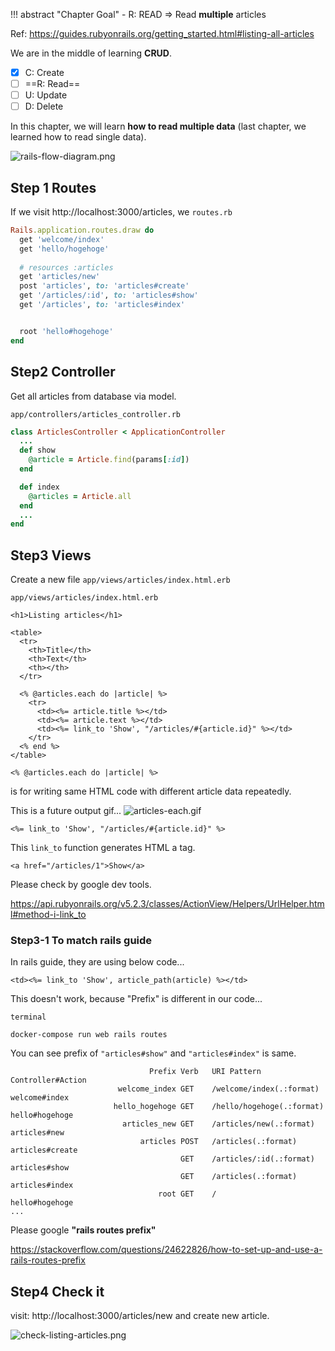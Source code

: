 !!! abstract "Chapter Goal"
    - R: READ => Read **multiple** articles

Ref: https://guides.rubyonrails.org/getting_started.html#listing-all-articles

We are in the middle of learning **CRUD**.

* [x] C: Create
* [ ] ==R: Read==
* [ ] U: Update
* [ ] D: Delete

In this chapter, we will learn **how to read multiple data** (last chapter, we learned how to read single data).

![rails-flow-diagram.png](https://coderhackers-1304676641.cos.ap-tokyo.myqcloud.com/the-complete-webdev-with-rails-2020/rails-guide-basics/rails-flow-diagram.png)

## Step 1 Routes
If we visit http://localhost:3000/articles, we 
`routes.rb`
```ruby hl_lines="9"
Rails.application.routes.draw do
  get 'welcome/index'
  get 'hello/hogehoge'
  
  # resources :articles
  get 'articles/new'
  post 'articles', to: 'articles#create'
  get '/articles/:id', to: 'articles#show'
  get '/articles', to: 'articles#index'


  root 'hello#hogehoge'
end
```

## Step2 Controller
Get all articles from database via model.

`app/controllers/articles_controller.rb`
```ruby hl_lines="7 8 9"
class ArticlesController < ApplicationController
  ...
  def show
    @article = Article.find(params[:id])
  end

  def index
    @articles = Article.all
  end
  ...
end
```

## Step3 Views
Create a new file `app/views/articles/index.html.erb`

`app/views/articles/index.html.erb`
```erb
<h1>Listing articles</h1>
 
<table>
  <tr>
    <th>Title</th>
    <th>Text</th>
    <th></th>
  </tr>
 
  <% @articles.each do |article| %>
    <tr>
      <td><%= article.title %></td>
      <td><%= article.text %></td>
      <td><%= link_to 'Show', "/articles/#{article.id}" %></td>
    </tr>
  <% end %>
</table>
```

```
<% @articles.each do |article| %>
```

is for writing same HTML code with different article data repeatedly.

This is a future output gif...
![articles-each.gif](https://coderhackers-1304676641.cos.ap-tokyo.myqcloud.com/the-complete-webdev-with-rails-2020/rails-guide-basics/articles-each.gif)


```
<%= link_to 'Show', "/articles/#{article.id}" %>
```

This `link_to` function generates HTML a tag.

```
<a href="/articles/1">Show</a>
```

Please check by google dev tools.

https://api.rubyonrails.org/v5.2.3/classes/ActionView/Helpers/UrlHelper.html#method-i-link_to

### Step3-1 To match rails guide
In rails guide, they are using below code...

```
<td><%= link_to 'Show', article_path(article) %></td>
```

This doesn't work, because "Prefix" is different in our code...

`terminal`
```
docker-compose run web rails routes
```

You can see prefix of `"articles#show"` and `"articles#index"` is same.

```hl_lines="6 7"
                               Prefix Verb   URI Pattern                                                                              Controller#Action
                        welcome_index GET    /welcome/index(.:format)                                                                 welcome#index
                       hello_hogehoge GET    /hello/hogehoge(.:format)                                                                hello#hogehoge
                         articles_new GET    /articles/new(.:format)                                                                  articles#new
                             articles POST   /articles(.:format)                                                                      articles#create
                                      GET    /articles/:id(.:format)                                                                  articles#show
                                      GET    /articles(.:format)                                                                      articles#index
                                 root GET    /                                                                                        hello#hogehoge
...
```

Please google **"rails routes prefix"**

https://stackoverflow.com/questions/24622826/how-to-set-up-and-use-a-rails-routes-prefix


## Step4 Check it
visit: http://localhost:3000/articles/new and create new article.


![check-listing-articles.png](https://coderhackers-1304676641.cos.ap-tokyo.myqcloud.com/the-complete-webdev-with-rails-2020/rails-guide-basics/check-listing-articles.png)